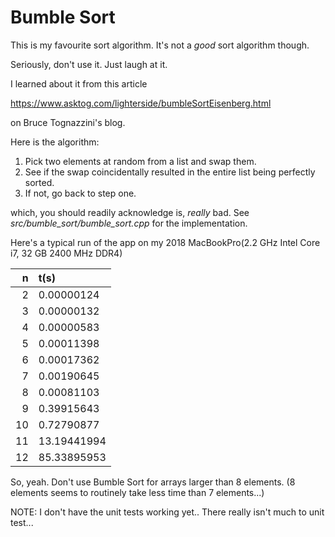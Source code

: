 # Bumble Sort #

This is my favourite sort algorithm. It's not a *good* sort algorithm though. 

Seriously, don't use it. Just laugh at it.

I learned about it from this article 

https://www.asktog.com/lighterside/bumbleSortEisenberg.html

on Bruce Tognazzini's blog.

Here is the algorithm:

1. Pick two elements at random from a list and swap them.
1. See if the swap coincidentally resulted in the entire list being perfectly sorted.
1. If not, go back to step one.

which, you should readily acknowledge is, *really* bad. See *src/bumble_sort/bumble_sort.cpp* for the implementation.

Here's a typical run of the app on my 2018 MacBookPro(2.2 GHz Intel Core i7, 32 GB 2400 MHz DDR4)

| n | t(s) |
|---:|:---|
| 2| 0.00000124|
| 3| 0.00000132|
| 4| 0.00000583|
| 5| 0.00011398|
| 6| 0.00017362|
| 7| 0.00190645|
| 8| 0.00081103|
| 9| 0.39915643|
|10| 0.72790877|
|11|13.19441994|
|12|85.33895953|


So, yeah. Don't use Bumble Sort for arrays larger than 8 elements. (8 elements seems to routinely take less time than 7 elements...)

NOTE: I don't have the unit tests working yet.. There really isn't much to unit test...
